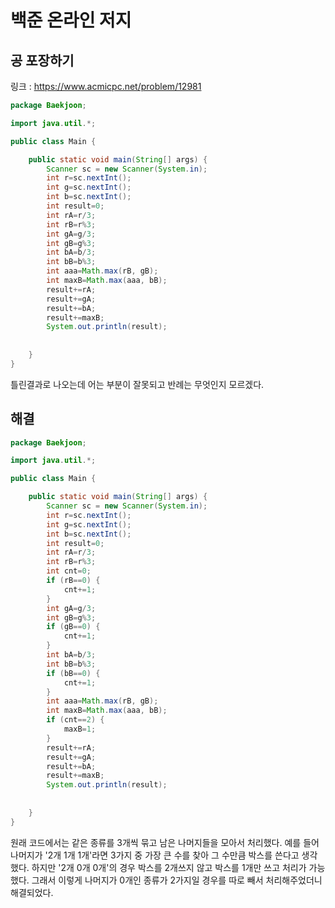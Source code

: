 # 백준 온라인 저지
## 공 포장하기
링크 : https://www.acmicpc.net/problem/12981

```java
package Baekjoon;

import java.util.*;

public class Main {

	public static void main(String[] args) {
		Scanner sc = new Scanner(System.in);
		int r=sc.nextInt();
		int g=sc.nextInt();
		int b=sc.nextInt();
		int result=0;
		int rA=r/3;
		int rB=r%3;
		int gA=g/3;
		int gB=g%3;
		int bA=b/3;
		int bB=b%3;
		int aaa=Math.max(rB, gB);
		int maxB=Math.max(aaa, bB);
		result+=rA;
		result+=gA;
		result+=bA;
		result+=maxB;
		System.out.println(result);
		
		
	}
}

```
틀린결과로 나오는데 어는 부분이 잘못되고 반례는 무엇인지 모르겠다.


## 해결
```java
package Baekjoon;

import java.util.*;

public class Main {

	public static void main(String[] args) {
		Scanner sc = new Scanner(System.in);
		int r=sc.nextInt();
		int g=sc.nextInt();
		int b=sc.nextInt();
		int result=0;
		int rA=r/3;
		int rB=r%3;
		int cnt=0;
		if (rB==0) {
			cnt+=1;
		}
		int gA=g/3;
		int gB=g%3;
		if (gB==0) {
			cnt+=1;
		}
		int bA=b/3;
		int bB=b%3;
		if (bB==0) {
			cnt+=1;
		}
		int aaa=Math.max(rB, gB);
		int maxB=Math.max(aaa, bB);
		if (cnt==2) {
			maxB=1;
		}
		result+=rA;
		result+=gA;
		result+=bA;
		result+=maxB;
		System.out.println(result);
		
		
	}
}

```
원래 코드에서는 같은 종류를 3개씩 묶고 남은 나머지들을 모아서 처리했다. 예를 들어 나머지가 '2개 1개 1개'라면 3가지 중 가장 큰 수를 찾아 그 수만큼 박스를 쓴다고 생각했다. 하지만 '2개 0개 0개'의 경우 박스를 2개쓰지 않고 박스를 1개만 쓰고 처리가 가능했다. 그래서 이렇게 나머지가 0개인 종류가 2가지일 경우를 따로 빼서 처리해주었더니 해결되었다.
